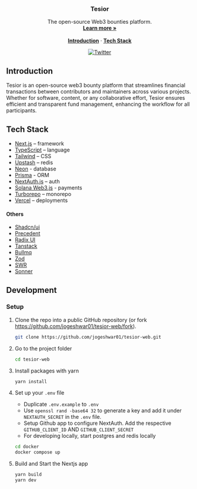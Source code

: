 <h3 align="center">Tesior</h3>

<p align="center">
    The open-source Web3 bounties platform.
    <br />
    <a href="https://dub.co"><strong>Learn more »</strong></a>
    <br />
    <br />
    <a href="#introduction"><strong>Introduction</strong></a> ·
    <a href="#tech-stack"><strong>Tech Stack</strong></a>
</p>

<p align="center">
  <a href="https://twitter.com/jogeshwar01">
    <img src="https://img.shields.io/twitter/follow/jogeshwar01?style=flat&label=%40jogeshwar01&logo=twitter&color=0bf&logoColor=000" alt="Twitter" />
  </a>
</p>

## Introduction

Tesior is an open-source web3 bounty platform that streamlines financial transactions between contributors and maintainers across various projects. Whether for software, content, or any collaborative effort, Tesior ensures efficient and transparent fund management, enhancing the workflow for all participants.

## Tech Stack

- [Next.js](https://nextjs.org/) – framework
- [TypeScript](https://www.typescriptlang.org/) – language
- [Tailwind](https://tailwindcss.com/) – CSS
- [Upstash](https://upstash.com/) – redis
- [Neon](https://neon.tech/) - database
- [Prisma](https://www.prisma.io/) - ORM
- [NextAuth.js](https://next-auth.js.org/) – auth
- [Solana Web3.js](https://github.com/solana-labs/solana-web3.js) - payments
- [Turborepo](https://turbo.build/repo) – monorepo
- [Vercel](https://vercel.com/) – deployments

#### Others

- [Shadcn/ui](https://ui.shadcn.com/)
- [Precedent](https://github.com/steven-tey/precedent)
- [Radix UI](https://www.radix-ui.com/)
- [Tanstack](https://tanstack.com/)
- [Bullmq](https://docs.bullmq.io/)
- [Zod](https://zod.dev/)
- [SWR](https://swr.vercel.app/)
- [Sonner](https://sonner.emilkowal.ski/)

## Development

### Setup

1. Clone the repo into a public GitHub repository (or fork https://github.com/jogeshwar01/tesior-web/fork).

   ```sh
   git clone https://github.com/jogeshwar01/tesior-web.git
   ```

2. Go to the project folder

   ```sh
   cd tesior-web
   ```

3. Install packages with yarn

   ```sh
   yarn install
   ```

4. Set up your `.env` file

   - Duplicate `.env.example` to `.env`
   - Use `openssl rand -base64 32` to generate a key and add it under `NEXTAUTH_SECRET` in the `.env` file.
   - Setup Github app to configure NextAuth. Add the respective `GITHUB_CLIENT_ID` AND `GITHUB_CLIENT_SECRET`
   - For developing locally, start postgres and redis locally

   ```sh
   cd docker
   docker compose up
   ```

5. Build and Start the Nextjs app

   ```sh
   yarn build
   yarn dev
   ```
